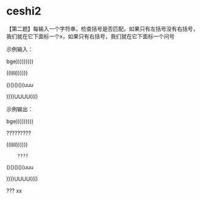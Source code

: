 # ceshi2
【第二题】每输入一个字符串，检查括号是否匹配。如果只有左括号没有右括号，我们就在它下面标一个x，如果只有右括号，我们就在它下面标一个问号

示例输入：

bge)))))))))

((IIII))))))

()()()()(uuu

))))UUUU((()

示例输出：

bge)))))))))

   ?????????

((IIII))))))

        ????

()()()()(uuu

          

))))UUUU((()

???    xx
